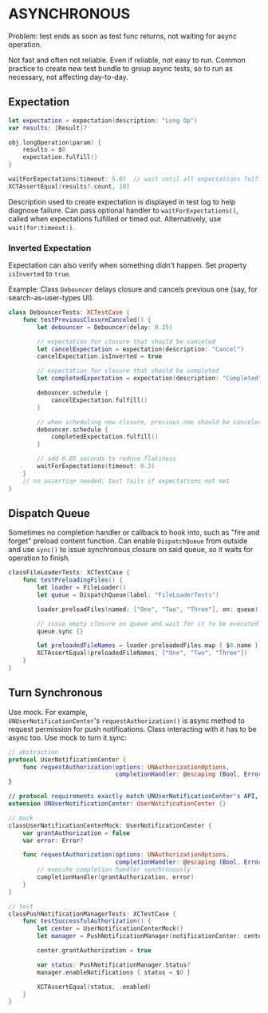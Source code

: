 # ASYNCHRONOUS

Problem: test ends as soon as test func returns, not waiting for async operation.

Not fast and often not reliable. Even if reliable, not easy to run. Common practice to create new test bundle to group async tests, so to run as necessary, not affecting day-to-day.

## Expectation

```swift
let expectation = expectation(description: "Long Op")
var results: [Result]?

obj.longOperation(param) {
    results = $0
    expectation.fulfill()
}

waitForExpectations(timeout: 5.0)  // wait until all expectations fulfilled, or timeout (always fail)
XCTAssertEqual(results?.count, 10)
```

Description used to create expectation is displayed in test log to help diagnose failure. Can pass optional handler to `waitForExpectations()`, called when expectations fulfilled or timed out. Alternatively, use `wait(for:timeout:)`.

### Inverted Expectation

Expectation can also verify when something didn't happen. Set property `isInverted` to `true`.

Example: Class `Debouncer` delays closure and cancels previous one (say, for search-as-user-types UI).

```swift
class DebouncerTests: XCTestCase {
    func testPreviousClosureCanceled() {
        let debouncer = Debouncer(delay: 0.25)

        // expectation for closure that should be canceled
        let cancelExpectation = expectation(description: "Cancel")
        cancelExpectation.isInverted = true

        // expectation for closure that should be completed
        let completedExpectation = expectation(description: "Completed")

        debouncer.schedule {
            cancelExpectation.fulfill()
        }

        // when scheduling new closure, previous one should be canceled
        debouncer.schedule {
            completedExpectation.fulfill()
        }

        // add 0.05 seconds to reduce flakiness
        waitForExpectations(timeout: 0.3)
    }
    // no assertion needed; test fails if expectations not met
}
```

## Dispatch Queue

Sometimes no completion handler or callback to hook into, such as "fire and forget" preload content function. Can enable `DispatchQueue` from outside and use `sync()` to issue synchronous closure on said queue, so it waits for operation to finish.

```swift
classFileLoaderTests: XCTestCase {
    func testPreloadingFiles() {
        let loader = FileLoader()
        let queue = DispatchQueue(label: "FileLoaderTests")

        loader.preloadFiles(named: ["One", "Two", "Three"], on: queue)

        // issue empty closure on queue and wait for it to be executed
        queue.sync {}

        let preloadedFileNames = loader.preloadedFiles.map { $0.name }
        XCTAssertEqual(preloadedFileNames, ["One", "Two", "Three"])
    }
}
```

## Turn Synchronous

Use mock. For example, `UNUserNotificationCenter`'s `requestAuthorization()` is async method to request permission for push notifications. Class interacting with it has to be async too. Use mock to turn it sync:

```swift
// abstraction
protocol UserNotificationCenter {
    func requestAuthorization(options: UNAuthorizationOptions,
                              completionHandler: @escaping (Bool, Error?) -> Void)
}

// protocol requirements exactly match UNUserNotificationCenter's API, can conform easily
extension UNUserNotificationCenter: UserNotificationCenter {}

// mock
classUserNotificationCenterMock: UserNotificationCenter {
    var grantAuthorization = false
    var error: Error?

    func requestAuthorization(options: UNAuthorizationOptions,
                              completionHandler: @escaping (Bool, Error?) -> Void) {
        // execute completion handler synchronously
        completionHandler(grantAuthorization, error)
    }
}

// test
classPushNotificationManagerTests: XCTestCase {
    func testSuccessfulAuthorization() {
        let center = UserNotificationCenterMock()
        let manager = PushNotificationManager(notificationCenter: center)

        center.grantAuthorization = true

        var status: PushNotificationManager.Status?
        manager.enableNotifications { status = $0 }

        XCTAssertEqual(status, .enabled)
    }
}
```
